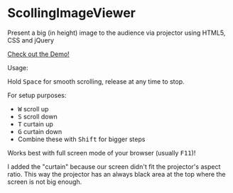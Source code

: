 # ScollingImageViewer
Present a big (in height) image to the audience via projector using HTML5, CSS and jQuery

[Check out the Demo!](https://dreua.github.io/ScollingImageViewer/)

Usage:

Hold <kbd>Space</kbd> for smooth scrolling, release at any time to stop.

For setup purposes:
- <kbd>W</kbd> scroll up
- <kbd>S</kbd> scroll down
- <kbd>T</kbd> curtain up
- <kbd>G</kbd> curtain down
- Combine these with <kbd>Shift</kbd> for bigger steps

Works best with full screen mode of your browser (usually <kbd>F11</kbd>)!

I added the "curtain" because our screen didn't fit the projector's aspect ratio. This way
the projector has an always black area at the top where the screen is not big enough.
